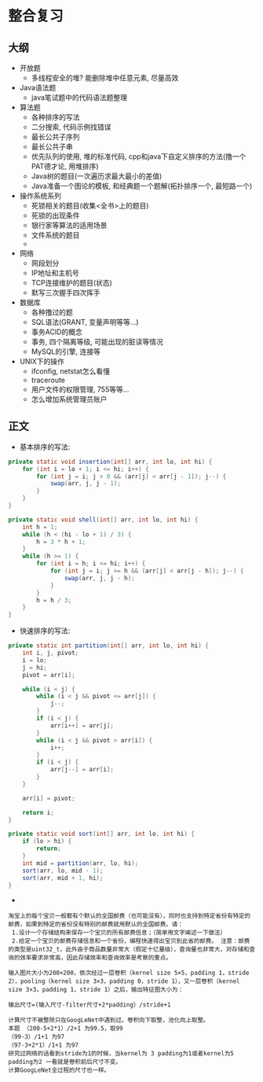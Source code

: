 # 整合复习

大纲
---

- 开放题
    - 多线程安全的堆? 能删除堆中任意元素, 尽量高效
- Java语法题
    - java笔试题中的代码语法题整理
- 算法题
    - 各种排序的写法
    - 二分搜索, 代码示例找错误
    - 最长公共子序列
    - 最长公共子串
    - 优先队列的使用, 堆的标准代码, cpp和java下自定义排序的方法(撸一个PAT德才论, 用堆排序)
    - Java树的题目(一次遍历求最大最小的差值)
    - Java准备一个图论的模板, 和经典题一个题解(拓扑排序一个, 最短路一个)
- 操作系统系列
    - 死锁相关的题目(收集<全书>上的题目)
    - 死锁的出现条件
    - 银行家等算法的适用场景
    - 文件系统的题目
    - 
- 网络
    - 网段划分
    - IP地址和主机号
    - TCP连接维护的题目(状态)
    - 默写三次握手四次挥手
- 数据库
    - 各种撸过的题
    - SQL语法(GRANT, 变量声明等等...)
    - 事务ACID的概念
    - 事务, 四个隔离等级, 可能出现的脏读等情况
    - MySQL的引擎, 连接等
- UNIX下的操作
    - ifconfig, netstat怎么看懂
    - traceroute
    - 用户文件的权限管理, 755等等...
    - 怎么增加系统管理员账户

正文
---
- 基本排序的写法:

```java
private static void insertion(int[] arr, int lo, int hi) {
    for (int i = lo + 1; i <= hi; i++) {
        for (int j = i; j > 0 && (arr[j] < arr[j - 1]); j--) {
            swap(arr, j, j - 1);
        }
    }
}

private static void shell(int[] arr, int lo, int hi) {
    int h = 1;
    while (h < (hi - lo + 1) / 3) {
        h = 3 * h + 1;
    }
    while (h >= 1) {
        for (int i = h; i <= hi; i++) {
            for (int j = i; j >= h && (arr[j] < arr[j - h]); j--) {
                swap(arr, j, j - h);
            }
        }
        h = h / 3;
    }
}
```

- 快速排序的写法:

```java
private static int partition(int[] arr, int lo, int hi) {
    int i, j, pivot;
    i = lo;
    j = hi;
    pivot = arr[i];

    while (i < j) {
        while (i < j && pivot <= arr[j]) {
            j--;
        }
        if (i < j) {
            arr[i++] = arr[j];
        }
        while (i < j && pivot > arr[i]) {
            i++;
        }
        if (i < j) {
            arr[j--] = arr[i];
        }
    }

    arr[i] = pivot;

    return i;
}

private static void sort(int[] arr, int lo, int hi) {
    if (lo > hi) {
        return;
    }
    int mid = partition(arr, lo, hi);
    sort(arr, lo, mid - 1);
    sort(arr, mid + 1, hi);
}
```

- 

```
淘宝上的每个宝贝一般都有个默认的全国邮费（也可能没有），同时也支持到特定省份有特定的邮费，如果到特定的省份没有特别的邮费就用默认的全国邮费。请：
 1.设计一个存储结构来保存一个宝贝的所有邮费信息；（简单用文字阐述一下做法）
 2.给定一个宝贝的邮费存储信息和一个省份，编程快速得出宝贝到此省的邮费。 注意：邮费的类型是uint32_t，此外由于商品数量非常大（假定十亿量级），查询量也非常大，对存储和查询的效率要求非常高，因此存储效率和查询效率是考察的重点。
 ```


 ```
 输入图片大小为200×200，依次经过一层卷积（kernel size 5×5，padding 1，stride 2），pooling（kernel size 3×3，padding 0，stride 1），又一层卷积（kernel size 3×3，padding 1，stride 1）之后，输出特征图大小为：

 输出尺寸=(输入尺寸-filter尺寸+2*padding）/stride+1

 计算尺寸不被整除只在GoogLeNet中遇到过。卷积向下取整，池化向上取整。
本题 （200-5+2*1）/2+1 为99.5，取99
（99-3）/1+1 为97
（97-3+2*1）/1+1 为97
研究过网络的话看到stride为1的时候，当kernel为 3 padding为1或者kernel为5 padding为2 一看就是卷积前后尺寸不变。
计算GoogLeNet全过程的尺寸也一样。
```